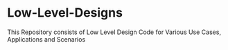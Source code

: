 # Low-Level-Designs
This Repository consists of Low Level Design Code for Various Use Cases, Applications and Scenarios
